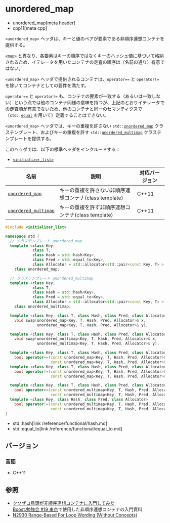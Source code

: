 # unordered_map
* unordered_map[meta header]
* cpp11[meta cpp]

`<unordered_map>` ヘッダは、キーと値のペアが要素である非順序連想コンテナを提供する。

[`<map>`](/reference/map.md) と異なり、各要素はキーの順序ではなくキーのハッシュ値に基づいて格納されるため、イテレータを用いたコンテナの走査の順序は（名前の通り）有意ではない。

`<unordered_map>` ヘッダで提供されるコンテナは、`operator==` と `operator!=` を除いてコンテナとしての要件を満たす。

`operator==` と `operator!=` も、コンテナの要素が一致する（あるいは一致しない）という点では他のコンテナ同様の意味を持つが、上記のとおりイテレータでの走査順が有意でないため、他のコンテナと同一のセマンティクスで（`std::`[`equal`](/reference/algorithm/equal.md) を用いて）定義することはできない。

`<unordered_map>` ヘッダでは、キーの重複を許さない `std::`[`unordered_map`](unordered_map/unordered_map.md) クラステンプレート、およびキーの重複を許す `std::`[`unordered_multimap`](unordered_map/unordered_multimap.md) クラステンプレートを提供する。

このヘッダでは、以下の標準ヘッダをインクルードする：

- [`<initializer_list>`](initializer_list.md)


| 名前 | 説明 | 対応バージョン |
|---------------------------------------------------------------|--------------------------------------------------------|-------|
| [`unordered_map`](unordered_map/unordered_map.md)           | キーの重複を許さない非順序連想コンテナ(class template) | C++11 |
| [`unordered_multimap`](unordered_map/unordered_multimap.md) | キーの重複を許す非順序連想コンテナ(class template)     | C++11 |


```cpp
#include <initializer_list>

namespace std {
  // クラステンプレート unordered_map
  template <class Key,
            class T,
            class Hash = std::hash<Key>,
            class Pred = std::equal_to<Key>,
            class Allocator = std::allocator<std::pair<const Key, T> > >
    class unordered_map;

  // クラステンプレート unordered_multimap
  template <class Key,
            class T,
            class Hash = std::hash<Key>,
            class Pred = std::equal_to<Key>,
            class Allocator = std::allocator<std::pair<const Key, T> > >
    class unordered_multimap;

  template <class Key, class T, class Hash, class Pred, class Allocator>
    void swap(unordered_map<Key, T, Hash, Pred, Allocator>& x,
              unordered_map<Key, T, Hash, Pred, Allocator>& y);

  template <class Key, class T, class Hash, class Pred, class Allocator>
    void swap(unordered_multimap<Key, T, Hash, Pred, Allocator>& x,
              unordered_multimap<Key, T, Hash, Pred, Allocator>& y);

  template <class Key, class T, class Hash, class Pred, class Allocator>
    bool operator==(const unordered_map<Key, T, Hash, Pred, Allocator>& a,
                    const unordered_map<Key, T, Hash, Pred, Allocator>& b);
  template <class Key, class T, class Hash, class Pred, class Allocator>
    bool operator!=(const unordered_map<Key, T, Hash, Pred, Allocator>& a,
                    const unordered_map<Key, T, Hash, Pred, Allocator>& b);

  template <class Key, class T, class Hash, class Pred, class Allocator>
    bool operator==(const unordered_multimap<Key, T, Hash, Pred, Allocator>& a,
                    const unordered_multimap<Key, T, Hash, Pred, Allocator>& b);
  template <class Key, class Hash, class Pred, class Allocator>
    bool operator!=(const unordered_multimap<Key, T, Hash, Pred, Allocator>& a,
                    const unordered_multimap<Key, T, Hash, Pred, Allocator>& b);
}
```
* std::hash[link /reference/functional/hash.md]
* std::equal_to[link /reference/functional/equal_to.md]

## バージョン
### 言語
- C++11


## 参照
- [クソザコ鳥頭が非順序連想コンテナに入門してみた](http://www.slideshare.net/kariya_mitsuru/ss-55842496)  
	[Boost.勉強会 #19 東京](https://boostjp.github.io/study_meeting/study19.html)で使用した非順序連想コンテナの入門資料
- [N2930 Range-Based For Loop Wording (Without Concepts)](http://www.open-std.org/jtc1/sc22/wg21/docs/papers/2009/n2930.html)
